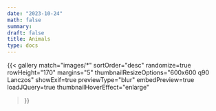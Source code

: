 ```yaml
---
date: "2023-10-24"
math: false
summary: 
draft: false
title: Animals
type: docs
---
```


<div>




</div>


{{< gallery 
    match="images/*" 
    sortOrder="desc" 
    randomize=true
    rowHeight="170" 
    margins="5" 
    thumbnailResizeOptions="600x600 q90 Lanczos" 
    showExif=true
    previewType="blur" 
    embedPreview=true 
    loadJQuery=true 
    thumbnailHoverEffect="enlarge"
>}}

